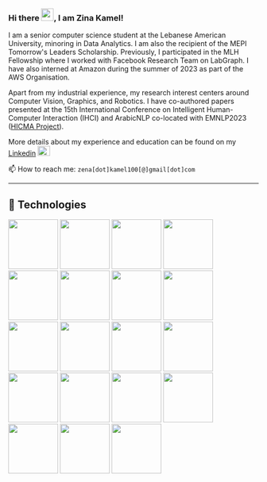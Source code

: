 ### Hi there <img src="https://raw.githubusercontent.com/Tarikul-Islam-Anik/Animated-Fluent-Emojis/master/Emojis/Hand%20gestures/Waving%20Hand%20Light%20Skin%20Tone.png" width="25px" height="25px">, I am Zina Kamel!

I am a senior computer science student at the Lebanese American University, minoring in Data Analytics. I am also the recipient of the MEPI Tomorrow's Leaders Scholarship. Previously, I participated in the MLH Fellowship where I worked with Facebook Research Team on LabGraph. I have also interned at Amazon during the summer of 2023 as part of the AWS Organisation. 

Apart from my industrial experience, my research interest centers around Computer Vision, Graphics, and Robotics. I have co-authored papers presented at the 15th International Conference on Intelligent Human-Computer Interaction (IHCI) and ArabicNLP co-located with EMNLP2023 ([HICMA Project](https://hicma.net/)). 

More details about my experience and education can be found on my [Linkedin](https://www.linkedin.com/in/zina-kamel/) <img src="https://cdn.jsdelivr.net/gh/devicons/devicon/icons/linkedin/linkedin-original.svg" width="25px" height="20px"/> 

📫 How to reach me: `zena[dot]kamel100[@]gmail[dot]com`

---


## 🧰 Technologies

<img src="https://cdn.jsdelivr.net/gh/devicons/devicon/icons/amazonwebservices/amazonwebservices-plain-wordmark.svg" width="100px" height="100px"/>    <img src="https://cdn.jsdelivr.net/gh/devicons/devicon/icons/git/git-plain-wordmark.svg" width="100px" height="100px">  <img src="https://cdn.jsdelivr.net/gh/devicons/devicon/icons/java/java-plain-wordmark.svg" width="100px" height="100px"/> <img src="https://cdn.jsdelivr.net/gh/devicons/devicon/icons/javascript/javascript-plain.svg" width="100px" height="100px"/> <img src="https://cdn.jsdelivr.net/gh/devicons/devicon/icons/linux/linux-original.svg" width="100px" height="100px"/> <img src="https://cdn.jsdelivr.net/gh/devicons/devicon/icons/nodejs/nodejs-plain-wordmark.svg" width="100px" height="100px"/> <img src="https://cdn.jsdelivr.net/gh/devicons/devicon/icons/numpy/numpy-original.svg" width="100px" height="100px"/> <img src="https://cdn.jsdelivr.net/gh/devicons/devicon/icons/pandas/pandas-original-wordmark.svg" width="100px" height="100px"/> <img src="https://cdn.jsdelivr.net/gh/devicons/devicon/icons/php/php-plain.svg" width="100px" height="100px"/> <img src="https://cdn.jsdelivr.net/gh/devicons/devicon/icons/python/python-plain-wordmark.svg" width="100px" height="100px"/> <img src="https://cdn.jsdelivr.net/gh/devicons/devicon/icons/pytorch/pytorch-plain-wordmark.svg" width="100px" height="100px"/> <img src="https://cdn.jsdelivr.net/gh/devicons/devicon/icons/raspberrypi/raspberrypi-original.svg" width="100px" height="100px"/> <img src="https://cdn.jsdelivr.net/gh/devicons/devicon/icons/r/r-original.svg" width="100px" height="100px" /> <img src="https://cdn.jsdelivr.net/gh/devicons/devicon/icons/react/react-original-wordmark.svg" width="100px" height="100px"/> <img src="https://cdn.jsdelivr.net/gh/devicons/devicon/icons/sketch/sketch-line-wordmark.svg" width="100px" height="100px"/> <img src="https://cdn.jsdelivr.net/gh/devicons/devicon/icons/spss/spss-original.svg" width="100px" height="100px"/> <img src="https://cdn.jsdelivr.net/gh/devicons/devicon/icons/tensorflow/tensorflow-original.svg" width="100px" height="100px"/>  <img src="https://cdn.jsdelivr.net/gh/devicons/devicon/icons/typescript/typescript-original.svg"  width="100px" height="100px" /> <img src="https://cdn.jsdelivr.net/gh/devicons/devicon/icons/c/c-original.svg" width="100px" height="100px"/>
          
          
          
          
          
          
          
          
          
          
          
          
          
          
          
          
          
          


<!--
**Zina-Kamel/Zina-Kamel** is a ✨ _special_ ✨ repository because its `README.md` (this file) appears on your GitHub profile.

Here are some ideas to get you started:

- 🔭 I’m currently working on ...
- 🌱 I’m currently learning ...
- 👯 I’m looking to collaborate on ...
- 🤔 I’m looking for help with ...
- 💬 Ask me about ...
- 📫 How to reach me: ...
- 😄 Pronouns: ...
- ⚡ Fun fact: ...
-->
